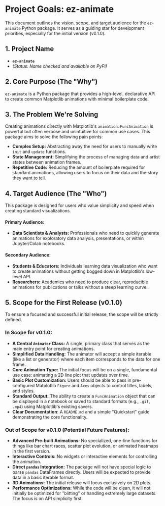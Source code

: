 # Project Goals: ez-animate

This document outlines the vision, scope, and target audience for the `ez-animate` Python package. It serves as a guiding star for development priorities, especially for the initial version (v0.1.0).

## 1. Project Name

*   **`ez-animate`**
*   *(Status: Name checked and available on PyPI)*

## 2. Core Purpose (The "Why")

`ez-animate` is a Python package that provides a high-level, declarative API to create common Matplotlib animations with minimal boilerplate code.

## 3. The Problem We're Solving

Creating animations directly with Matplotlib's `animation.FuncAnimation` is powerful but often verbose and unintuitive for common use cases. This package aims to solve the following pain points:

*   **Complex Setup:** Abstracting away the need for users to manually write `init` and `update` functions.
*   **State Management:** Simplifying the process of managing data and artist states between animation frames.
*   **Repetitive Code:** Reducing the amount of boilerplate required for standard animations, allowing users to focus on their data and the story they want to tell.

## 4. Target Audience (The "Who")

This package is designed for users who value simplicity and speed when creating standard visualizations.

#### Primary Audience:
*   **Data Scientists & Analysts:** Professionals who need to quickly generate animations for exploratory data analysis, presentations, or within Jupyter/Colab notebooks.

#### Secondary Audience:
*   **Students & Educators:** Individuals learning data visualization who want to create animations without getting bogged down in Matplotlib's low-level API.
*   **Researchers:** Academics who need to produce clear, reproducible animations for publications or talks without a steep learning curve.

## 5. Scope for the First Release (v0.1.0)

To ensure a focused and successful initial release, the scope will be strictly defined.

### In Scope for v0.1.0:

*   **A Central `Animator` Class:** A single, primary class that serves as the main entry point for creating animations.
*   **Simplified Data Handling:** The animator will accept a simple iterable (like a list or generator) where each item corresponds to the data for one frame.
*   **Core Animation Type:** The initial focus will be on a single, fundamental use case: animating a 2D line plot that updates over time.
*   **Basic Plot Customization:** Users should be able to pass in pre-configured Matplotlib `Figure` and `Axes` objects to control titles, labels, and styles.
*   **Standard Output:** The ability to create a `FuncAnimation` object that can be displayed in a notebook or saved to standard formats (e.g., `.gif`, `.mp4`) using Matplotlib's existing savers.
*   **Clear Documentation:** A `README.md` and a simple "Quickstart" guide demonstrating the core functionality.

### Out of Scope for v0.1.0 (Potential Future Features):

*   **Advanced Pre-built Animations:** No specialized, one-line functions for things like bar chart races, scatter plot evolution, or animated heatmaps in the first version.
*   **Interactive Controls:** No widgets or interactive elements for controlling the animation.
*   **Direct `pandas` Integration:** The package will not have special logic to parse `pandas` DataFrames directly. Users will be expected to provide data in a basic iterable format.
*   **3D Animations:** The initial release will focus exclusively on 2D plots.
*   **Performance Optimizations:** While the code will be clean, it will not initially be optimized for "blitting" or handling extremely large datasets. The focus is on API simplicity first.
